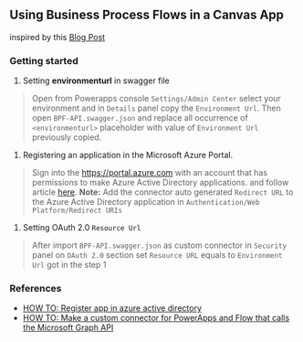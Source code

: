 ## Using Business Process Flows in a Canvas App

inspired by this [Blog Post](https://powerapps.microsoft.com/en-us/blog/using-business-process-flows-in-a-canvas-app/)

### Getting started

1. Setting **environmenturl** in swagger file
> Open from Powerapps console `Settings/Admin Center` select your environment and in `Details` panel copy the `Environment Url`. Then open `BPF-API.swagger.json` and replace all occurrence of `<environmenturl>` placeholder with value of `Environment Url` previously copied.

1. Registering an application in the Microsoft Azure Portal.
>  Sign into the https://portal.azure.com with an account that has permissions to make Azure Active Directory applications. and follow article [here][Register app in azure active directory].
> **Note:**
> Add the connector auto generated `Redirect URL` to the Azure Active Directory application in `Authentication/Web Platform/Redirect URIs`

1. Setting OAuth 2.0 `Resource Url`
> After import `BPF-API.swagger.json` as custom connector in `Security` panel on `OAuth 2.0` section set `Resource URL` equals to `Environment Url` got in the step 1

### References

* [HOW TO: Register app in azure active directory][Register app in azure active directory]
* [HOW TO: Make a custom connector for PowerApps and Flow that calls the Microsoft Graph API](https://toddbaginski.com/blog/how-to-make-a-custom-connector-for-powerapps-and-flow-that-calls-the-microsoft-graph-api/)


[Register app in azure active directory]: (https://docs.microsoft.com/en-us/powerapps/developer/common-data-service/walkthrough-register-app-azure-active-directory)
